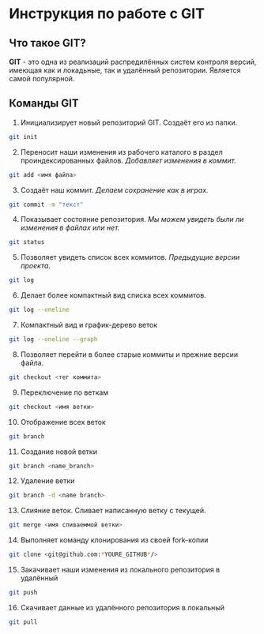 # Инструкция по работе с GIT
## Что такое GIT?

**GIT** - это одна из реализаций распредилённых систем контроля версий, имеющая как и локадьные, так и удалённый репозитории. Является самой популярной.
## Команды GIT
1. Инициализирует новый репозиторий GIT. Создаёт его из папки. 
```sh
git init
```
2. Переносит наши изменения из рабочего каталого в раздел проиндексированных файлов.
*Добавляет изменения в коммит.*
```sh
git add <имя файла>
```
3. Создаёт наш коммит.
 *Делаем сохранение как в играх.*
 ```sh
 git commit -m "текст"
 ```
 4. Показывает состояние репозитория. *Мы можем увидеть были ли изменения в файлах или нет.*
 ```sh
 git status
 ```
 5. Позволяет увидеть список всех коммитов. *Предыдущие версии проекта.*
 ```sh
 git log
 ``` 
 6. Делает более компактный вид списка всех коммитов.
 ```sh
 git log --oneline
 ```
 7. Компактный вид и график-дерево веток
 ```sh
 git log --oneline --graph
 ```
 8. Позволяет перейти в более старые коммиты и прежние версии файла.
 ```sh
 git checkout <тег коммита>
 ```
 9. Переключение по веткам
 ```sh
 git checkout <имя ветки>
 ```
 10. Отображение всех веток
 ```sh
 git branch
 ```
 11. Создание новой ветки
 ```sh
 git branch <name_branch>
 ```
 12. Удаление ветки
 ```sh
 git branch -d <name branch>
 ``` 
 13. Слияние веток. Сливает написанную ветку с текущей.
 ```sh
 git merge <имя сливаеммой ветки>
 ```
 14. Выполняет команду клонирования из своей fork-копии
```sh
git clone <git@github.com:*YOURE_GITHUB*/>
```
15. Закачивает наши изменения из локального репозитория в удалённый 
```sh
git push 
``` 
16. Cкачивает данные из удалённого репозитория в локальный 
```sh
git pull 
``` 